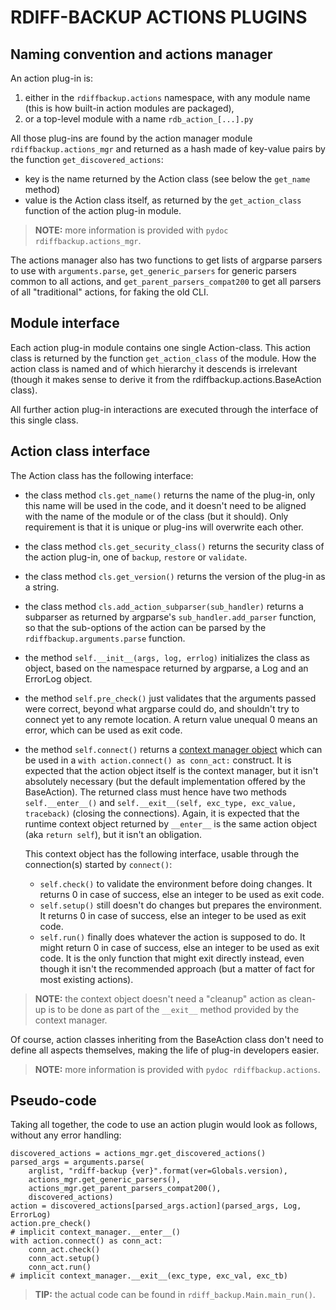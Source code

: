 # RDIFF-BACKUP ACTIONS PLUGINS

## Naming convention and actions manager

An action plug-in is:

1. either in the `rdiffbackup.actions` namespace, with any module name (this is
   how built-in action modules are packaged),
2. or a top-level module with a name `rdb_action_[...].py`

All those plug-ins are found by the action manager module
`rdiffbackup.actions_mgr` and returned as a hash made of key-value pairs by the function `get_discovered_actions`:

* key is the name returned by the Action class (see below the `get_name` method)
* value is the Action class itself, as returned by the `get_action_class`
  function of the action plug-in module.

> **NOTE:** more information is provided with `pydoc rdiffbackup.actions_mgr`.

The actions manager also has two functions to get lists of argparse parsers
to use with `arguments.parse`, `get_generic_parsers` for generic parsers
common to all actions, and `get_parent_parsers_compat200` to get all
parsers of all "traditional" actions, for faking the old CLI.

## Module interface

Each action plug-in module contains one single Action-class. This action class
is returned by the function `get_action_class` of the module. How the action
class is named and of which hierarchy it descends is irrelevant (though it
makes sense to derive it from the rdiffbackup.actions.BaseAction class).

All further action plug-in interactions are executed through the interface of
this single class.

## Action class interface

The Action class has the following interface:

* the class method `cls.get_name()` returns the name of the plug-in, only this
  name will be used in the code, and it doesn't need to be aligned with the name
  of the module or of the class (but it should). Only requirement is that it is
  unique or plug-ins will overwrite each other.
* the class method `cls.get_security_class()` returns the security class of
  the action plug-in, one of `backup`, `restore` or `validate`.
* the class method `cls.get_version()` returns the version of the plug-in as a
  string.
* the class method `cls.add_action_subparser(sub_handler)` returns a subparser
  as returned by argparse's `sub_handler.add_parser` function, so that the
  sub-options of the action can be parsed by the `rdiffbackup.arguments.parse`
  function.
* the method `self.__init__(args, log, errlog)` initializes the class as object,
  based on the namespace returned by argparse, a Log and an ErrorLog object.
* the method `self.pre_check()` just validates that the arguments passed were
  correct, beyond what argparse could do, and shouldn't try to connect yet to
  any remote location. A return value unequal 0 means an error, which can be
  used as exit code.
* the method `self.connect()` returns a
  [context manager object](https://docs.python.org/3/reference/datamodel.html#with-statement-context-managers)
  which can be used in a `with action.connect() as conn_act:` construct.
  It is expected that the action object itself is the context manager, but it
  isn't absolutely necessary (but the default implementation offered by the
  BaseAction). The returned class must hence have two methods `self.__enter__()`
  and `self.__exit__(self, exc_type, exc_value, traceback)` (closing the
  connections). Again, it is expected that the runtime context object returned
  by `__enter__` is the same action object (aka `return self`), but it isn't
  an obligation.

  This context object has the following interface, usable through the
  connection(s) started by `connect()`:
    * `self.check()` to validate the environment before doing changes.
      It returns 0 in case of success, else an integer to be used as exit code.
    * `self.setup()` still doesn't do changes but prepares the environment.
      It returns 0 in case of success, else an integer to be used as exit code.
    * `self.run()` finally does whatever the action is supposed to do.
      It might return 0 in case of success, else an integer to be used as exit
      code. It is the only function that might exit directly instead, even
      though it isn't the recommended approach (but a matter of fact for most
      existing actions).

> **NOTE:** the context object doesn't need a "cleanup" action as clean-up is to
  be done as part of the `__exit__` method provided by the context manager.

Of course, action classes inheriting from the BaseAction class don't need to
define all aspects themselves, making the life of plug-in developers easier.

> **NOTE:** more information is provided with `pydoc rdiffbackup.actions`.

## Pseudo-code

Taking all together, the code to use an action plugin would look as follows,
without any error handling:

```
discovered_actions = actions_mgr.get_discovered_actions()
parsed_args = arguments.parse(
	arglist, "rdiff-backup {ver}".format(ver=Globals.version),
	actions_mgr.get_generic_parsers(),
	actions_mgr.get_parent_parsers_compat200(),
	discovered_actions)
action = discovered_actions[parsed_args.action](parsed_args, Log, ErrorLog)
action.pre_check()
# implicit context_manager.__enter__()
with action.connect() as conn_act:
	conn_act.check()
	conn_act.setup()
	conn_act.run()
# implicit context_manager.__exit__(exc_type, exc_val, exc_tb)
```

> **TIP:** the actual code can be found in `rdiff_backup.Main.main_run()`.
